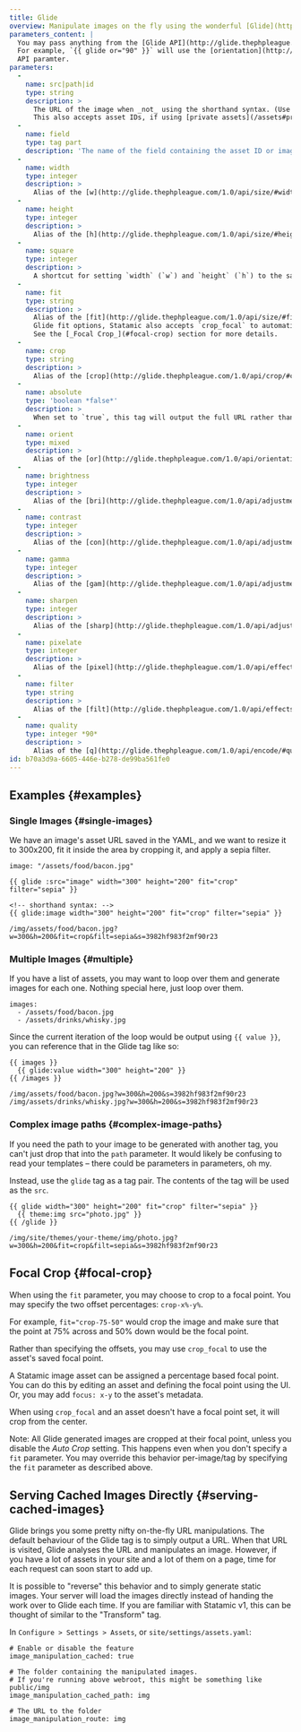 ```yaml
---
title: Glide
overview: Manipulate images on the fly using the wonderful [Glide](http://glide.thephpleague.com/) library.
parameters_content: |
  You may pass anything from the [Glide API](http://glide.thephpleague.com/1.0/api/quick-reference/) as a parameter.  
  For example, `{{ glide or="90" }}` will use the [orientation](http://glide.thephpleague.com/1.0/api/orientation/#orientation-or)
  API paramter.
parameters:
  -
    name: src|path|id
    type: string
    description: >
      The URL of the image when _not_ using the shorthand syntax. (Use the shorthand syntax if you can, it's nicer.) 
      This also accepts asset IDs, if using [private assets](/assets#private-assets), for example.
  -
    name: field
    type: tag part
    description: 'The name of the field containing the asset ID or image path when using the shorthand syntax. This is not actually a parameter, but part of the tag itself. For example, `{{ glide:hero_image }}`.'    
  -
    name: width
    type: integer
    description: >
      Alias of the [w](http://glide.thephpleague.com/1.0/api/size/#width-w) Glide API parameter.
  -
    name: height
    type: integer
    description: >
      Alias of the [h](http://glide.thephpleague.com/1.0/api/size/#height-h) Glide API parameter.
  -
    name: square
    type: integer
    description: >
      A shortcut for setting `width` (`w`) and `height` (`h`) to the same value.
  -
    name: fit
    type: string
    description: >
      Alias of the [fit](http://glide.thephpleague.com/1.0/api/size/#fit-fit) Glide API parameter. In addition to the
      Glide fit options, Statamic also accepts `crop_focal` to automatically fit/crop to a predefined focal point.
      See the [_Focal Crop_](#focal-crop) section for more details.
  -
    name: crop
    type: string
    description: >
      Alias of the [crop](http://glide.thephpleague.com/1.0/api/crop/#crop-crop) Glide API parameter.
  -
    name: absolute
    type: 'boolean *false*'
    description: >
      When set to `true`, this tag will output the full URL rather than the default relative URL.
  -
    name: orient
    type: mixed
    description: >
      Alias of the [or](http://glide.thephpleague.com/1.0/api/orientation/#orientation-or) Glide API parameter.
  -
    name: brightness
    type: integer
    description: >
      Alias of the [bri](http://glide.thephpleague.com/1.0/api/adjustments/#brightness-bri) Glide API parameter. 
  -
    name: contrast
    type: integer
    description: >
      Alias of the [con](http://glide.thephpleague.com/1.0/api/adjustments/#contrast-con) Glide API parameter. 
  -
    name: gamma
    type: integer
    description: >
      Alias of the [gam](http://glide.thephpleague.com/1.0/api/adjustments/#gamma-gam) Glide API parameter.
  -
    name: sharpen
    type: integer
    description: >
      Alias of the [sharp](http://glide.thephpleague.com/1.0/api/adjustments/#sharpen-sharp) Glide API parameter.
  -
    name: pixelate
    type: integer
    description: >
      Alias of the [pixel](http://glide.thephpleague.com/1.0/api/effects/#pixelate-pixel) Glide API parameter.
  -
    name: filter
    type: string
    description: >
      Alias of the [filt](http://glide.thephpleague.com/1.0/api/effects/#filter-filt) Glide API parameter.
  -
    name: quality
    type: integer *90*
    description: >
      Alias of the [q](http://glide.thephpleague.com/1.0/api/encode/#quality-q) Glide API parameter.
id: b70a3d9a-6605-446e-b278-de99ba561fe0
---
```

## Examples {#examples}

### Single Images {#single-images}

We have an image's asset URL saved in the YAML, and we want to resize it to 300x200, fit it inside the area by cropping it, and apply a sepia filter.

``` language-yaml
image: "/assets/food/bacon.jpg"
```

```
{{ glide :src="image" width="300" height="200" fit="crop" filter="sepia" }}

<!-- shorthand syntax: -->
{{ glide:image width="300" height="200" fit="crop" filter="sepia" }}
```

``` .language-output
/img/assets/food/bacon.jpg?w=300&h=200&fit=crop&filt=sepia&s=3982hf983f2mf90r23
```

### Multiple Images {#multiple}

If you have a list of assets, you may want to loop over them and generate images for each one. Nothing special here, just loop over them.

``` .language-yaml
images:
  - /assets/food/bacon.jpg
  - /assets/drinks/whisky.jpg
```

Since the current iteration of the loop would be output using `{{ value }}`, you can reference that in the Glide tag like so:

```
{{ images }}
  {{ glide:value width="300" height="200" }}
{{ /images }}
```

``` .language-output
/img/assets/food/bacon.jpg?w=300&h=200&s=3982hf983f2mf90r23
/img/assets/drinks/whisky.jpg?w=300&h=200&s=3982hf983f2mf90r23
```

### Complex image paths {#complex-image-paths}

If you need the path to your image to be generated with another tag, you can't just drop that into the `path` parameter.
It would likely be confusing to read your templates – there could be parameters in parameters, oh my.

Instead, use the `glide` tag as a tag pair. The contents of the tag will be used as the `src`.

```
{{ glide width="300" height="200" fit="crop" filter="sepia" }}
  {{ theme:img src="photo.jpg" }}
{{ /glide }}
```

``` .language-output
/img/site/themes/your-theme/img/photo.jpg?w=300&h=200&fit=crop&filt=sepia&s=3982hf983f2mf90r23
```


## Focal Crop {#focal-crop}

When using the `fit` parameter, you may choose to crop to a focal point. You may specify the
two offset percentages: `crop-x%-y%`.

For example, `fit="crop-75-50"` would crop the image and make sure that the point at 75% across
and 50% down would be the focal point.

Rather than specifying the offsets, you may use `crop_focal` to use the asset's saved focal point.

A Statamic image asset can be assigned a percentage based focal point. You can do this by editing an
asset and defining the focal point using the UI. Or, you may add `focus: x-y` to the asset's metadata.

When using `crop_focal` and an asset doesn't have a focal point set, it will crop from the center.

Note: All Glide generated images are cropped at their focal point, unless you disable the _Auto Crop_
setting. This happens even when you don't specify a `fit` parameter. You may override this behavior
per-image/tag by specifying the `fit` parameter as described above.


## Serving Cached Images Directly {#serving-cached-images}

Glide brings you some pretty nifty on-the-fly URL manipulations. The default behaviour of the Glide tag is to simply output a URL. When that URL is
visited, Glide analyses the URL and manipulates an image. However, if you have a lot of assets in your site and a lot of them on a page, time for each
request can soon start to add up.

It is possible to "reverse" this behavior and to simply generate static images. Your server will load the images directly instead of handing the work
over to Glide each time. If you are familiar with Statamic v1, this can be thought of similar to the "Transform" tag.

In `Configure > Settings > Assets`, or `site/settings/assets.yaml`:

``` .language-yaml
# Enable or disable the feature
image_manipulation_cached: true

# The folder containing the manipulated images.
# If you're running above webroot, this might be something like public/img
image_manipulation_cached_path: img

# The URL to the folder
image_manipulation_route: img
```
